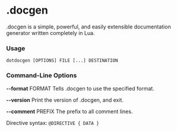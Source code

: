 # .docgen
  .docgen is a simple, powerful, and easily extensible documentation generator written completely in Lua.

### Usage
  `dotdocgen [OPTIONS] FILE [...] DESTINATION`

### Command-Line Options
  **--format** FORMAT
    Tells .docgen to use the specified format.

  **--version**
    Print the version of .docgen, and exit.

  **--comment** PREFIX
    The prefix to all comment lines.

Directive syntax: `@DIRECTIVE { DATA }`